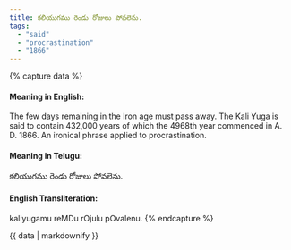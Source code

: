 ```yaml
---
title: కలియుగము రెండు రోజులు పోవలెను.
tags:
  - "said"
  - "procrastination"
  - "1866"
---
```


{% capture data %}
#### Meaning in English:
The few days remaining in the Iron age must pass away.
The Kali Yuga is said to contain 432,000 years of which the 4968th year commenced in A. D. 1866.
An ironical phrase applied to procrastination.

#### Meaning in Telugu:
కలియుగము రెండు రోజులు పోవలెను.

#### English Transliteration:
kaliyugamu reMDu rOjulu pOvalenu.
{% endcapture %}

{{ data | markdownify }}

